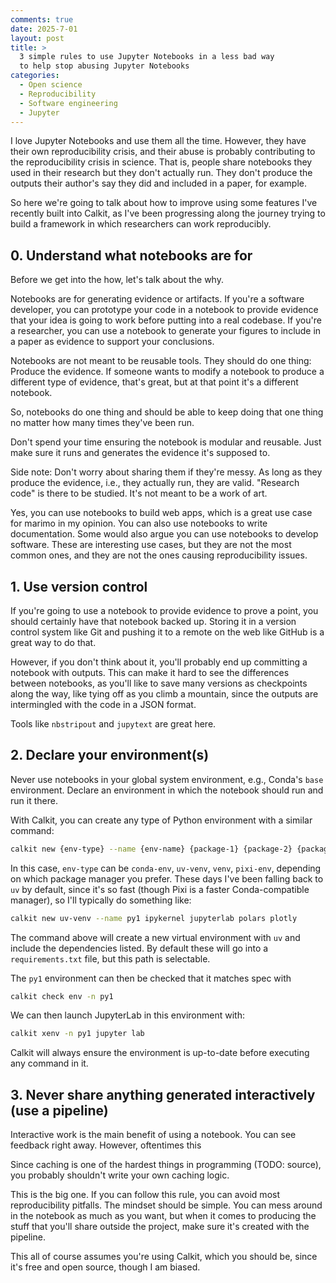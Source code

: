 ```yaml
---
comments: true
date: 2025-7-01
layout: post
title: >
  3 simple rules to use Jupyter Notebooks in a less bad way
  to help stop abusing Jupyter Notebooks
categories:
  - Open science
  - Reproducibility
  - Software engineering
  - Jupyter
---
```


I love Jupyter Notebooks and use them all the time.
However, they have their own reproducibility crisis,
and their abuse is probably contributing to the reproducibility
crisis in science.
That is,
people share notebooks they used in their research but they don't
actually run.
They don't produce the outputs their author's say they did
and included in a paper, for example.

So here we're going to talk about how to improve
using some features I've recently built into Calkit,
as I've been progressing along the journey trying to build a framework
in which researchers can work reproducibly.

## 0. Understand what notebooks are for

Before we get into the how, let's talk about the why.

Notebooks are for generating evidence or artifacts.
If you're a software developer,
you can prototype your code in a notebook to provide evidence that
your idea is going to work before putting into a real codebase.
If you're a researcher, you can use a notebook to generate your figures
to include in a paper as evidence to support your conclusions.

Notebooks are not meant to be reusable tools.
They should do one thing: Produce the evidence.
If someone wants to modify a notebook to produce a different type of
evidence, that's great, but at that point it's a different notebook.

So, notebooks do one thing and should be able to keep doing that one thing
no matter how many times they've been run.

Don't spend your time ensuring the notebook is modular and reusable.
Just make sure it runs and generates the evidence it's supposed to.

Side note: Don't worry about sharing them if they're messy.
As long as they produce the evidence, i.e., they actually run,
they are valid.
"Research code" is there to be studied.
It's not meant to be a work of art.

Yes, you can use notebooks to build web apps,
which is a great use case for marimo in my opinion.
You can also use notebooks to write documentation.
Some would also argue you can use notebooks to develop software.
These are interesting use cases, but they are not the most common ones,
and they are not the ones causing reproducibility issues.

## 1. Use version control

If you're going to use a notebook to provide evidence to prove a point,
you should certainly have that notebook backed up.
Storing it in a version control system like Git and pushing it to
a remote on the web like GitHub is a great way to do that.

However, if you don't think about it, you'll probably end up committing
a notebook with outputs.
This can make it hard to see the differences between notebooks,
as you'll like to save many versions as checkpoints along the way,
like tying off as you climb a mountain,
since the outputs are intermingled with the code in a JSON format.

Tools like `nbstripout` and `jupytext` are great here.

## 2. Declare your environment(s)

Never use notebooks in your global system environment,
e.g., Conda's `base` environment.
Declare an environment in which the notebook should run and run it there.

With Calkit, you can create any type of Python environment with a similar
command:

```sh
calkit new {env-type} --name {env-name} {package-1} {package-2} {package-3}
```

In this case, `env-type` can be `conda-env`, `uv-venv`, `venv`, `pixi-env`,
depending on which package manager you prefer.
These days I've been falling back to `uv` by default,
since it's so fast (though Pixi is a faster Conda-compatible manager),
so I'll typically do something like:

```sh
calkit new uv-venv --name py1 ipykernel jupyterlab polars plotly
```

The command above will create a new virtual environment with `uv`
and include the dependencies listed.
By default these will go into a `requirements.txt` file, but
this path is selectable.

The `py1` environment can then be checked that it matches spec with

```sh
calkit check env -n py1
```

We can then launch JupyterLab in this environment with:

```sh
calkit xenv -n py1 jupyter lab
```

Calkit will always ensure the environment is up-to-date before executing
any command in it.

## 3. Never share anything generated interactively (use a pipeline)

Interactive work is the main benefit of using a notebook.
You can see feedback right away.
However, oftentimes this

Since caching is one of the hardest things in programming (TODO: source),
you probably shouldn't write your own caching logic.

This is the big one.
If you can follow this rule,
you can avoid most reproducibility pitfalls.
The mindset should be simple.
You can mess around in the notebook as much as you want,
but when it comes to producing the stuff that you'll share outside the
project,
make sure it's created with the pipeline.

This all of course assumes you're using Calkit,
which you should be, since it's free and open source,
though I am biased.
